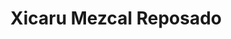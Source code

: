 ---
layout: recipe
title: Xicaru Mezcal Reposado
category: Tequila
subcategory: Mezcal
aged: NAS
abv: 40
distillery: Xicaru
distillery-location: Oaxaca, MX
nose: 
palate: 
finish: 
tag:
    - tequila
    - anejo
---